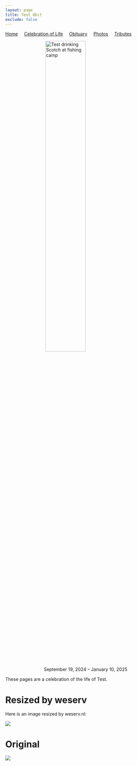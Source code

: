 ```yaml
---
layout: page
title: Test Obit
exclude: false
---
```


[Home](./) &nbsp;&nbsp;&nbsp;&nbsp;[Celebration of Life](./celebration)  &nbsp;&nbsp;&nbsp;&nbsp;[Obituary](./obituary)  &nbsp;&nbsp;&nbsp;&nbsp;[Photos](./photos)  &nbsp;&nbsp;&nbsp;&nbsp;[Tributes](./tributes)

<img 
    style="display: block; 
           margin-left: auto;
           margin-right: auto;
           width: 50%;"
    src="\testobit\assets\person.png" 
    alt="Test drinking Scotch at fishing camp">

<p align="center" width="100%">    
    September 19, 2024 – January 10, 2025
</p>

These pages are a celebration of the life of Test.

# Resized by weserv

Here is an image resized by weserv.nl:

<img src="http://images.weserv.nl/?url=www.ourobit.org/testobit/assets/colourful_forest.jpg&w=200&h=200&output=jpg&q=65" />


# Original

<img src="\testobit\assets\colourful_forest.jpg"/>